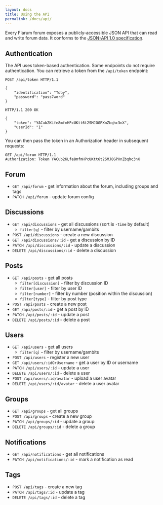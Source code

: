 ```yaml
---
layout: docs
title: Using the API
permalink: /docs/api/
---
```

Every Flarum forum exposes a publicly-accessible JSON API that can read and write forum data. It conforms to the [JSON-API 1.0 specification](http://jsonapi.org/).

## Authentication

The API uses token-based authentication. Some endpoints do not require authentication. You can retrieve a token from the `/api/token` endpoint:

    POST /api/token HTTP/1.1

    {
        "identification": "Toby",
        "password": "pass7word"
    }
    
    HTTP/1.1 200 OK
    
    {
        "token": "YACub2KLfe8mfmHPcUKtt6t2SMJOGPXnZbqhc3nX",
        "userId": "1"
    }

You can then pass the token in an Authorization header in subsequent requests:

    GET /api/forum HTTP/1.1
    Authorization: Token YACub2KLfe8mfmHPcUKtt6t2SMJOGPXnZbqhc3nX

## Forum

* `GET /api/forum` - get information about the forum, including groups and tags
* `PATCH /api/forum` - update forum config

## Discussions

* `GET /api/discussions` - get all discussions (sort is `-time` by default)
    * `filter[q]` - filter by username/gambits
* `POST /api/discussions` - create a new discussion
* `GET /api/discussions/:id` - get a discussion by ID
* `PATCH /api/discussions/:id` - update a discussion
* `DELETE /api/discussions/:id` - delete a discussion

## Posts

* `GET /api/posts` - get all posts
    * `filter[discussion]` - filter by discussion ID
    * `filter[user]` - filter by user ID
    * `filter[number]` - filter by number (position within the discussion)
    * `filter[type]` - filter by post type
* `POST /api/posts` - create a new post
* `GET /api/posts/:id` - get a post by ID
* `PATCH /api/posts/:id` - update a post
* `DELETE /api/posts/:id` - delete a post

## Users

* `GET /api/users` - get all users
    * `filter[q]` - filter by username/gambits
* `POST /api/users` - register a new user
* `GET /api/users/:idOrUsername` - get a user by ID or username
* `PATCH /api/users/:id` - update a user
* `DELETE /api/users/:id` - delete a user
* `POST /api/users/:id/avatar` - upload a user avatar
* `DELETE /api/users/:id/avatar` - delete a user avatar

## Groups

* `GET /api/groups` - get all groups
* `POST /api/groups` - create a new group
* `PATCH /api/groups/:id` - update a group
* `DELETE /api/groups/:id` - delete a group

## Notifications

* `GET /api/notifications` - get all notifications
* `PATCH /api/notifications/:id` - mark a notification as read

## Tags

* `POST /api/tags` - create a new tag
* `PATCH /api/tags/:id` - update a tag
* `DELETE /api/tags/:id` - delete a tag
